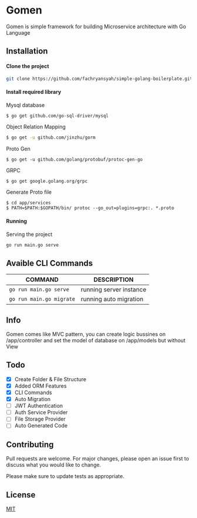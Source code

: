 # Gomen

Gomen is simple framework for building Microservice architecture with Go Language

## Installation

#### Clone the project

```bash
git clone https://github.com/fachryansyah/simple-golang-boilerplate.git
```

#### Install required library

Mysql database
```bash
$ go get github.com/go-sql-driver/mysql
```
Object Relation Mapping
```bash
$ go get -u github.com/jinzhu/gorm
```
Proto Gen
```
$ go get -u github.com/golang/protobuf/protoc-gen-go
```
GRPC
```
$ go get google.golang.org/grpc
```
Generate Proto file
```
$ cd app/services
$ PATH=$PATH:$GOPATH/bin/ protoc --go_out=plugins=grpc:. *.proto
```

#### Running
Serving the project
```bash
go run main.go serve
```

## Avaible CLI Commands
|COMMAND|DESCRIPTION|
|-------|-----------|
|```go run main.go serve```|running server instance|
|```go run main.go migrate```|running auto migration|

## Info
Gomen comes like MVC pattern, you can create logic bussines on /app/controller and set the model of database on /app/models but without View

## Todo
- [X] Create Folder & File Structure
- [X] Added ORM Features
- [X] CLI Commands
- [X] Auto Migration
- [ ] JWT Authentication
- [ ] Auth Service Provider
- [ ] File Storage Provider
- [ ] Auto Generated Code

## Contributing
Pull requests are welcome. For major changes, please open an issue first to discuss what you would like to change.

Please make sure to update tests as appropriate.

## License
[MIT](https://choosealicense.com/licenses/mit/)

